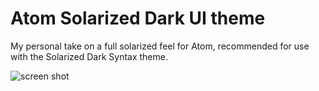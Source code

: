 # Atom Solarized Dark UI theme

My personal take on a full solarized feel for Atom, recommended for use with the
Solarized Dark Syntax theme.

![screen shot](https://f.cloud.github.com/assets/136521/2304902/f8e54b9a-a23b-11e3-8406-cceca298a480.png)
